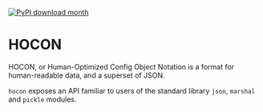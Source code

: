 [![PyPI download month](https://img.shields.io/pypi/dm/hocon.svg)](https://pypi.python.org/pypi/hocon/)

# HOCON

HOCON, or Human-Optimized Config Object Notation is a format for human-readable data, and a superset of JSON.


`hocon` exposes an API familiar to users of the standard library `json`, `marshal` and `pickle` modules.
